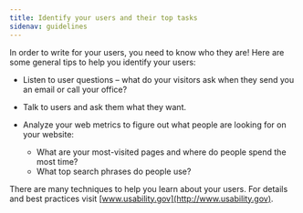 ```yaml
---
title: Identify your users and their top tasks
sidenav: guidelines
---
```


In order to write for your users, you need to know who they are! Here are some general tips to help you identify your users:

- Listen to user questions – what do your visitors ask when they send you an email or call your office?
- Talk to users and ask them what they want.
- Analyze your web metrics to figure out what people are looking for on your website:

  - What are your most-visited pages and where do people spend the most time?
  - What top search phrases do people use?

There are many techniques to help you learn about your users. For details and best practices visit [www.usability.gov](http://www.usability.gov).
